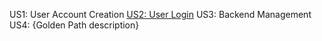 US1: User Account Creation 
[US2: User Login](https://docs.google.com/presentation/d/1M8Cwoe0MQDqlKmnEB-4bryrD_69QXCjbP-b6r0DhS1I/edit?usp=sharing)
US3: Backend Management
US4: {Golden Path description}

